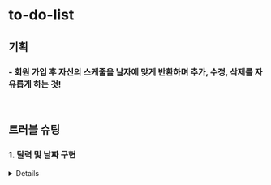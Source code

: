 # to-do-list
<h2>기획</h2>
<h3> - 회원 가입 후 자신의 스케줄을 날자에 맞게 반환하며 추가, 수정, 삭제를 자유롭게 하는 것! </h3>
<br/>

## 트러블 슈팅
<h3>1. 달력 및 날짜 구현</h3>
<details>
<h3> - 고민</h3>
<ol>
  <li>달력 구현을 어떻게 할 것이가? <a href="https://github.com/alaliyo/to-do-list/blob/main/src/components/ToDoListHeader.js">(해결)</a></li>
  <li>1일 이전 또는 마지막 일수 이후 시 달과 년도를 어떻게 바꿀 것인가 <a href="https://github.com/alaliyo/to-do-list/blob/main/src/components/ToDoListHeader.js#:~:text=useEffect((,1%5D)">(해결)</a></li>
  <li>이전 달로 넘어갔을 때 최대 일수를 어떻게 구현할 것인가
  <details>
  ```javascript
  const [maxDate, setMaxDate] = useState(new Date(year, month, 0).getDate());
  [date, setDate] = useState(new Date().getDate());
  
  // -
  setMaxDate(new Date(year, month-1, 0).getDate());
  setDate(new Date(year, month-1, 0).getDate());
  // +
  setMaxDate(new Date(year, month + 1, 0).getDate());
  ```
  </details>
   </li>
  <li>해달 달력에서 To-Do를 장성했을 때 어떻게 데이터 값으로 데이터 베이스에 넘기냐 (해결)</li>
</ol>
<h4> - 트러블</h4>
<ol>
  <li>일 +- 리모컨을 누를 시 달 변동 될 경우 원하는 일이 나오지 않음</li>
  <li>useEffect의 []안에 date를 넣어 계속 호출하는 상황 발생</li>
</ol>
<h4> - 해결</h4>
<ol>
  <li>new Date시 month가 당일 값을 반환하지 않아서 생기는 오류 증가 시 +1 감소 시 -1 붙임으로 해결</li>
  <li>블린 형태로 조건을 넣어서 해결</li>
</ol>
</details>
